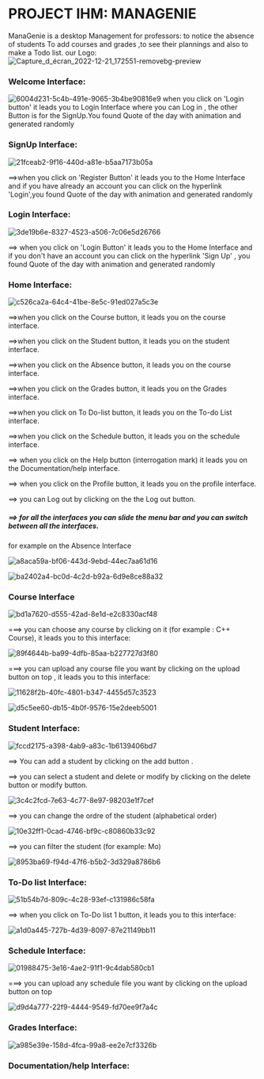 # PROJECT IHM: MANAGENIE
ManaGenie is a desktop  Management for professors: to notice the absence of students To add courses and grades ,to see their plannings and also to make a Todo list.
 our Logo:
 ![Capture_d_écran_2022-12-21_172551-removebg-preview](https://user-images.githubusercontent.com/87017143/215352576-bb1a8fcc-8909-47a3-95ad-43043d566104.png)

### Welcome Interface:
![6004d231-5c4b-491e-9065-3b4be90816e9](https://user-images.githubusercontent.com/87017143/215352708-5bd18f3a-cda7-4203-8844-01178b3dfa64.jpg)
 when you click on 'Login button' it leads you to Login Interface  where you can Log in , the other Button is for the SignUp.You found Quote of the day with animation and generated randomly
 
 ### SignUp Interface:
 
 ![21fceab2-9f16-440d-a81e-b5aa7173b05a](https://user-images.githubusercontent.com/87017143/215352854-cd105cdc-0f4b-4738-9fdc-ba45915c2919.jpg)
 
==>when you click on 'Register Button' it leads you to the Home Interface and if you have already an account you can click on the hyperlink 'Login',you found Quote of the day with animation and generated randomly
 
 ### Login Interface:
 
 ![3de19b6e-8327-4523-a506-7c06e5d26766](https://user-images.githubusercontent.com/87017143/215352828-520c0549-9bbd-4696-9810-98b7207fc317.jpg)
 
==> when you click on 'Login Button' it leads you to the Home Interface and if you don't have  an account you can click on the hyperlink 'Sign Up' , you found Quote of the day with animation and generated randomly


### Home Interface:

![c526ca2a-64c4-41be-8e5c-91ed027a5c3e](https://user-images.githubusercontent.com/87017143/215353202-e27f4051-36c3-4ad4-a078-8fb18819c2cb.jpg)

==>when you click on the Course button, it leads you on the course interface.

==>when you click on the Student button, it leads you on the student interface.

==>when you click on the Absence button, it leads you on the course interface.

==>when you click on the Grades button, it leads you on the Grades interface.

==>when you click on To Do-list button, it leads you on the To-do List interface.

==>when you click on the Schedule button, it leads you on the schedule interface.

==> when you click on the Help button (interrogation mark) it leads you on the Documentation/help interface.

==> when you click on the Profile button, it leads you on the profile interface.

==> you can Log out by clicking on the the Log out button.
##### ==> for all the interfaces you can slide the menu bar and you can switch between all the interfaces.

for example on the Absence Interface

![a8aca59a-bf06-443d-9ebd-44ec7aa61d16](https://user-images.githubusercontent.com/87017143/215353651-66e5dd92-2d62-4a4d-8db6-6eb660b34854.jpg)

![ba2402a4-bc0d-4c2d-b92a-6d9e8ce88a32](https://user-images.githubusercontent.com/87017143/215353657-008468e2-de34-4087-865d-346763562163.jpg)

### Course Interface

![bd1a7620-d555-42ad-8e1d-e2c8330acf48](https://user-images.githubusercontent.com/87017143/215353745-b0eaceba-2b6f-4f17-97eb-c3ab201a18f7.jpg)

===> you can choose any course by clicking on it (for example : C++ Course), it leads you to this interface:


![89f4644b-ba99-4dfb-85aa-b227727d3f80](https://user-images.githubusercontent.com/87017143/215353834-8051e04c-1518-4dd1-800e-baf9bfc22661.jpg)

===> you can upload any course file you want by clicking on the upload button on top , it leads you to this interface:

![11628f2b-40fc-4801-b347-4455d57c3523](https://user-images.githubusercontent.com/87017143/215353973-5db1e6fa-e46a-47be-92c3-51cfdb2f4035.jpg)


![d5c5ee60-db15-4b0f-9576-15e2deeb5001](https://user-images.githubusercontent.com/87017143/215353993-656792bf-5d59-421d-bf54-4726e757434e.jpg)

### Student Interface:
![fccd2175-a398-4ab9-a83c-1b6139406bd7](https://user-images.githubusercontent.com/87017143/215354053-21dcfcc5-2eae-4ae6-841e-8214db9187ba.jpg)
 
 ==> You can add a student by clicking on the add button .
 
 ==> you can select a student and delete or modify by clicking on the delete button or modify button.
 
 ![3c4c2fcd-7e63-4c77-8e97-98203e1f7cef](https://user-images.githubusercontent.com/87017143/215354306-738e8684-223a-46d9-aec2-909ef05b6c8b.jpg)

 
 ==> you can change the ordre of the student (alphabetical order)
 
![10e32ff1-0cad-4746-bf9c-c80860b33c92](https://user-images.githubusercontent.com/87017143/215354312-69035577-8785-41e8-9dac-607c576d2bf0.jpg)

==> you can filter the student (for example: Mo)

![8953ba69-f94d-47f6-b5b2-3d329a8786b6](https://user-images.githubusercontent.com/87017143/215354498-c8560bf5-11ac-40ab-ba50-bf5ffa0b4d05.jpg)


### To-Do list Interface:

![51b54b7d-809c-4c28-93ef-c131986c58fa](https://user-images.githubusercontent.com/87017143/215354388-4c812c16-2380-42b1-b6c6-1ded98c68061.jpg)

==> when you click on To-Do list 1 button, it leads you to this interface:

![a1d0a445-727b-4d39-8097-87e21149bb11](https://user-images.githubusercontent.com/87017143/215354478-eb289bb9-0067-47e5-9e20-794476dac71a.jpg)

### Schedule Interface:

![01988475-3e16-4ae2-91f1-9c4dab580cb1](https://user-images.githubusercontent.com/87017143/215354579-7a686746-3c8f-4635-b1af-8daa045b6e60.jpg)
 
===> you can upload any schedule file you want by clicking on the upload button on top 

![d9d4a777-22f9-4444-9549-fd70ee9f7a4c](https://user-images.githubusercontent.com/87017143/215354605-609380c6-56f8-4fdd-aa77-28515ee02b4c.jpg)

### Grades Interface:
![a985e39e-158d-4fca-99a8-ee2e7cf3326b](https://user-images.githubusercontent.com/87017143/215354617-90b1d2aa-3f53-47b1-a827-678fce48ba3d.jpg)

### Documentation/help Interface:






